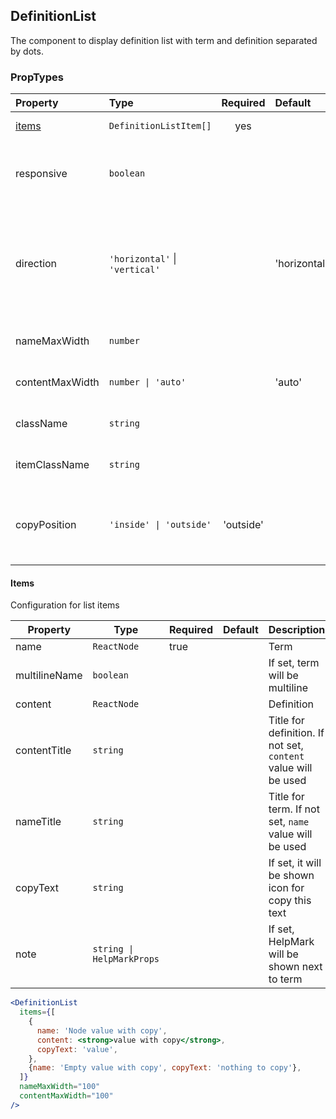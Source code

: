 ## DefinitionList

The component to display definition list with term and definition separated by dots.

### PropTypes

| Property        | Type                           | Required  | Default      | Description                                                                                         |
| :-------------- | :----------------------------- | :-------: | :----------- | :-------------------------------------------------------------------------------------------------- |
| [items](#items) | `DefinitionListItem[]`         |    yes    |              | Items of the list                                                                                   |
| responsive      | `boolean`                      |           |              | If set to `true` list will take 100% width of its parent                                            |
| direction       | `'horizontal'` \| `'vertical'` |           | 'horizontal' | If set to `vertical` content will be located under name and list will take 100% width of its parent |
| nameMaxWidth    | `number`                       |           |              | Maximum width of term                                                                               |
| contentMaxWidth | `number \| 'auto'`             |           | 'auto'       | Maximum width of definition                                                                         |
| className       | `string`                       |           |              | Class name for the list container                                                                   |
| itemClassName   | `string`                       |           |              | Class name for the list item                                                                        |
| copyPosition    | `'inside' \| 'outside'`        | 'outside' |              | If set to `inside`, copy icon will be placed over definition                                        |

#### Items

Configuration for list items

| Property      | Type                      | Required | Default | Description                                                    |
| ------------- | ------------------------- | -------- | ------- | -------------------------------------------------------------- |
| name          | `ReactNode`               | true     |         | Term                                                           |
| multilineName | `boolean`                 |          |         | If set, term will be multiline                                 |
| content       | `ReactNode`               |          |         | Definition                                                     |
| contentTitle  | `string`                  |          |         | Title for definition. If not set, `content` value will be used |
| nameTitle     | `string`                  |          |         | Title for term. If not set, `name` value will be used          |
| copyText      | `string`                  |          |         | If set, it will be shown icon for copy this text               |
| note          | `string \| HelpMarkProps` |          |         | If set, HelpMark will be shown next to term                    |

```jsx
<DefinitionList
  items={[
    {
      name: 'Node value with copy',
      content: <strong>value with copy</strong>,
      copyText: 'value',
    },
    {name: 'Empty value with copy', copyText: 'nothing to copy'},
  ]}
  nameMaxWidth="100"
  contentMaxWidth="100"
/>
```
